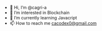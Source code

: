 - 👋 Hi, I’m @cagri-a
- 👀 I’m interested in Blockchain
- 🌱 I’m currently learning Javacript
- 📫 How to reach me cacodex0@gmail.com

<!---
cacodex/cacodex is a ✨ special ✨ repository because its `README.md` (this file) appears on your GitHub profile.
You can click the Preview link to take a look at your changes.
--->
